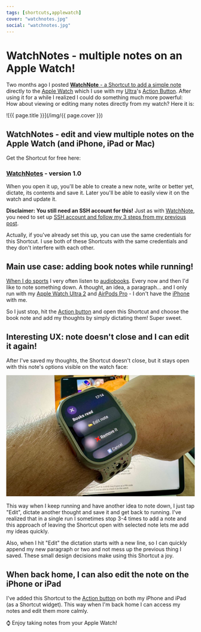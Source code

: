 ```yaml
---
tags: [shortcuts,applewatch]
cover: "watchnotes.jpg"
social: "watchnotes.jpg"
---
```


# WatchNotes - multiple notes on an Apple Watch!

Two months ago I posted [**WatchNote** - a Shortcut to add a simple note](/watchnote/) directly to the [Apple Watch](/applewatch/) which I use with my [Ultra](/ultra/)'s [Action Button](/action/). After using it for a while I realized I could do something much more powerful: How about viewing or editing many notes directly from my watch? Here it is:

<!--More-->

![{{ page.title }}](/img/{{ page.cover }})

## WatchNotes - edit and view multiple notes on the Apple Watch (and iPhone, iPad or Mac)

Get the Shortcut for free here:

### [WatchNotes][w] - version 1.0

When you open it up, you'll be able to create a new note, write or better yet, dictate, its contents and save it. Later you'll be able to easily view it on the watch and update it.

**Disclaimer: You still need an SSH account for this!** Just as with [WatchNote](/watchnote/), you need to set up [SSH account and follow my 3 steps from my previous post](https://michael.team/watchnote/#ssh-connection-to-the-rescue---if-you-have-one).

Actually, if you've already set this up, you can use the same credentials for this Shortcut. I use both of these Shortcuts with the same credentials and they don't interfere with each other.

## Main use case: adding book notes while running!

[When I do sports](/sports/) I very often listen to [audiobooks](/books). Every now and then I'd like to note something down. A thought, an idea, a paragraph… and I only run with my [Apple Watch Ultra 2](/ultra/) and [AirPods Pro](/airpodspro/) - I don't have the [iPhone](/iphone) with me.

So I just stop, hit the [Action button](/action/) and open this Shortcut and choose the book note and add my thoughts by simply dictating them! Super sweet.

## Interesting UX: note doesn't close and I can edit it again!

After I've saved my thoughts, the Shortcut doesn't close, but it stays open with this note's options visible on the watch face:

![{{ page.title }} edit](/img/watchnotes-edit.jpg)

This way when I keep running and have another idea to note down, I just tap "Edit", dictate another thought and save it and get back to running. I've realized that in a single run I sometimes stop 3-4 times to add a note and this approach of leaving the Shortcut open with selected note lets me add my ideas quickly.

Also, when I hit "Edit" the dictation starts with a new line, so I can quickly append my new paragraph or two and not mess up the previous thing I saved. These small design decisions make using this Shortcut a joy.

## When back home, I can also edit the note on the iPhone or iPad

I've added this Shortcut to the [Action button](/action) on both my iPhone and iPad (as a Shortcut widget). This way when I'm back home I can access my notes and edit them more calmly.

⌚️ Enjoy taking notes from your Apple Watch!

[w]: https://www.icloud.com/shortcuts/78a978eb72b747ca902be2326b7362bb

[n]: https://michael.gratis/nozbe
[np]: https://michael.gratis/nozbepersonal